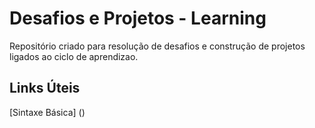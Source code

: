 # Desafios e Projetos  - Learning
Repositório criado para resolução de desafios e construção de projetos ligados ao ciclo de aprendizao. 

## Links Úteis
[Sintaxe Básica] ()
